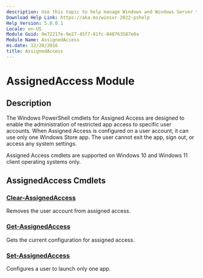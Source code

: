 ```yaml
---
description: Use this topic to help manage Windows and Windows Server technologies with Windows PowerShell.
Download Help Link: https://aka.ms/winsvr-2022-pshelp
Help Version: 5.0.0.1
Locale: en-US
Module Guid: 9e72217e-9e27-45f7-81fc-048763587e0a
Module Name: AssignedAccess
ms.date: 12/20/2016
title: AssignedAccess
---
```


# AssignedAccess Module
## Description
The Windows PowerShell cmdlets for Assigned Access are designed to enable the administration of restricted app access to specific user accounts. When Assigned Access is configured on a user account, it can use only one Windows Store app. The user cannot exit the app, sign out, or access any system settings.

Assigned Access cmdlets are supported on Windows 10 and Windows 11 client operating systems only.

## AssignedAccess Cmdlets
### [Clear-AssignedAccess](./Clear-AssignedAccess.md)
Removes the user account from assigned access.

### [Get-AssignedAccess](./Get-AssignedAccess.md)
Gets the current configuration for assigned access.

### [Set-AssignedAccess](./Set-AssignedAccess.md)
Configures a user to launch only one app.


